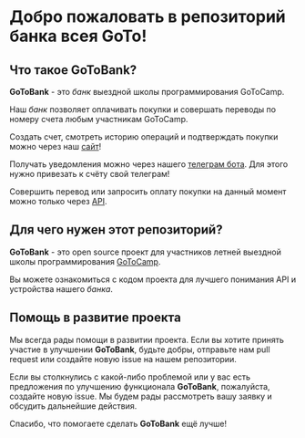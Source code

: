 # Добро пожаловать в репозиторий банка всея GoTo!  

## Что такое **GoToBank**?
**GoToBank** - это *банк* выездной школы программирования GoToCamp.

Наш *банк* позволяет оплачивать покупки и совершать переводы по номеру счета любым участникам GoToCamp.

Создать счет, смотреть историю операций и подтверждать покупки можно через наш [сайт]()!

Получать уведомления можно через нашего [телеграм бота](https://t.me/gotobank_bot). Для этого нужно привезать к счёту свой телеграм!

Совершить перевод или запросить оплату покупки на данный момент можно только через [API](docs.md).

## Для чего нужен этот репозиторий?
**GoToBank** - это open source проект для участников летней выездной школы программирования [GoToCamp](https://goto.msk.ru). 

Вы можете ознакомиться с кодом проекта для лучшего понимания API и устройства нашего *банка*. 

## Помощь в развитие проекта
Мы всегда рады помощи в развитии проекта. Если вы хотите принять участие в улучшении **GoToBank**, будьте добры, отправьте нам pull request или создайте новую issue на нашем репозитории.

Если вы столкнулись с какой-либо проблемой или у вас есть предложения по улучшению функционала **GoToBank**, пожалуйста, создайте новую issue. Мы будем рады рассмотреть вашу заявку и обсудить дальнейшие действия.

Спасибо, что помогаете сделать **GoToBank** ещё лучше!
